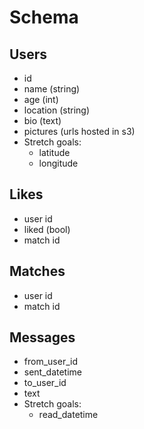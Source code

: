 # Schema

## Users
- id
- name (string)
- age (int)
- location (string)
- bio (text)
- pictures (urls hosted in s3)
- Stretch goals:
    - latitude
    - longitude

## Likes
- user id
- liked (bool)
- match id

## Matches
- user id
- match id

## Messages
- from_user_id
- sent_datetime
- to_user_id
- text
- Stretch goals:
  - read_datetime
